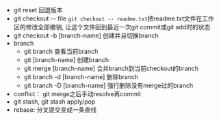 - git reset 回退版本   
- git checkout -- file ```git checkout -- readme.txt```把readme.txt文件在工作区的修改全部撤销, 让这个文件回到最近一次git commit或git add时的状态  
- git checkout -b [branch-name] 创建并且切换branch 
- branch    
	- git branch  查看当前branch  
	- git [branch-name] 创建branch     
	- git merge [branch-name] 合并branch到当前checkout的branch   
	- git branch -d [branch-name] 删除branch    
	- git branch -D [branch-name] 强行删除没有merge过的branch   
- conflict： git merge之后手动resolve再commit   
- git stash, git stash apply/pop    
- rebase: 分叉提交变成一条直线     





